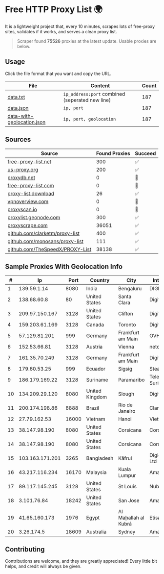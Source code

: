 
# Free HTTP Proxy List 🌍

It is a lightweight project that, every 10 minutes, scrapes lots of free-proxy sites, validates if it works, and serves a clean proxy list.


> Scraper found **75526** proxies at the latest update. Usable proxies are below.

## Usage

Click the file format that you want and copy the URL.


|File|Content|Count|
|----|-------|-----|
|[data.txt](https://raw.githubusercontent.com/themiralay/Proxy-List-World/master/data.txt)|`ip_address:port` combined (seperated new line)|187|
|[data.json](https://raw.githubusercontent.com/themiralay/Proxy-List-World/master/data.json)|`ip, port`|187|
|[data-with-geolocation.json](https://raw.githubusercontent.com/themiralay/Proxy-List-World/master/data-with-geolocation.json)|`ip, port, geolocation`|187|

## Sources

|Source|Found Proxies|Succeed|
|------|-------------|-------|
|[free-proxy-list.net](https://free-proxy-list.net)|300|✅|
|[us-proxy.org](https://www.us-proxy.org)|200|✅|
|[proxydb.net](http://proxydb.net)|0|🚫|
|[free-proxy-list.com](https://free-proxy-list.com/?page=&port=&type%5B%5D=http&type%5B%5D=https&up_time=0&search=Search)|0|🚫|
|[proxy-list.download](https://www.proxy-list.download/HTTP)|26|✅|
|[vpnoverview.com](https://vpnoverview.com/privacy/anonymous-browsing/free-proxy-servers)|0|🚫|
|[proxyscan.io](https://www.proxyscan.io)|0|🚫|
|[proxylist.geonode.com](https://proxylist.geonode.com/api/proxy-list?limit=300&page=1&sort_by=lastChecked&sort_type=desc&protocols=http,https)|300|✅|
|[proxyscrape.com](https://api.proxyscrape.com/v2/?request=displayproxies&protocol=http&timeout=10000&country=all&ssl=all&anonymity=all)|36051|✅|
|[github.com/clarketm/proxy-list](https://raw.githubusercontent.com/clarketm/proxy-list/master/proxy-list-raw.txt)|400|✅|
|[github.com/monosans/proxy-list](https://raw.githubusercontent.com/monosans/proxy-list/main/proxies/http.txt)|111|✅|
|[github.com/TheSpeedX/PROXY-List](https://raw.githubusercontent.com/TheSpeedX/PROXY-List/master/http.txt)|38138|✅|


## Sample Proxies With Geolocation Info

|#|Ip|Port|Country|City|Internet Service Provider|
|-|--|----|-------|----|-------------------------|
|1|139.59.1.14|8080|India|Bengaluru|DIGITALOCEAN|
|2|138.68.60.8|80|United States|Santa Clara|DigitalOcean, LLC|
|3|209.97.150.167|3128|United States|Clifton|DigitalOcean, LLC|
|4|159.203.61.169|3128|Canada|Toronto|DigitalOcean, LLC|
|5|57.129.81.201|999|Germany|Frankfurt am Main|OVH SAS|
|6|152.53.66.81|3128|Austria|Vienna|netcup GmbH|
|7|161.35.70.249|3128|Germany|Frankfurt am Main|DigitalOcean, LLC|
|8|179.60.53.25|999|Ecuador|Sigsig|Stealth Telecom del Ecuador|
|9|186.179.169.22|3128|Suriname|Paramaribo|Telecommunicationcompany Suriname - TeleSur|
|10|134.209.29.120|8080|United Kingdom|Slough|DigitalOcean, LLC|
|11|200.174.198.86|8888|Brazil|Rio de Janeiro|Claro S.A|
|12|27.79.162.53|16000|Vietnam|Hanoi|Viettel Corporation|
|13|38.147.98.190|8080|United States|Corsicana|Corsicana ISD|
|14|38.147.98.190|8080|United States|Corsicana|Corsicana ISD|
|15|103.163.171.201|3265|Bangladesh|Kāfrul|Digicon Telecommunication Ltd|
|16|43.217.116.234|16170|Malaysia|Kuala Lumpur|Amazon.com, Inc.|
|17|89.117.145.245|3128|United States|St Louis|Nubes, LLC|
|18|3.101.76.84|18242|United States|San Jose|Amazon.com, Inc.|
|19|41.65.160.173|1976|Egypt|Al Maḩallah al Kubrá|Etisalat Misr Mobile BB|
|20|3.26.174.5|18609|Australia|Sydney|Amazon Technologies Inc.|



## Contributing

Contributions are welcome, and they are greatly appreciated! Every
little bit helps, and credit will always be given.

